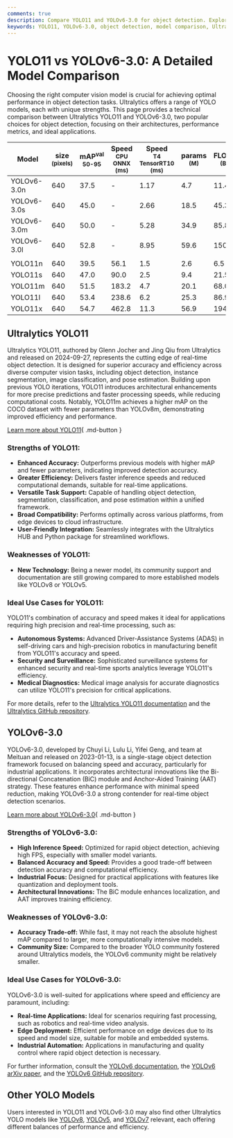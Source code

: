 ```yaml
---
comments: true
description: Compare YOLO11 and YOLOv6-3.0 for object detection. Explore architectures, metrics, and use cases to choose the best model for your needs.
keywords: YOLO11, YOLOv6-3.0, object detection, model comparison, Ultralytics, computer vision, real-time detection, performance metrics, deep learning
---
```


# YOLO11 vs YOLOv6-3.0: A Detailed Model Comparison

Choosing the right computer vision model is crucial for achieving optimal performance in object detection tasks. Ultralytics offers a range of YOLO models, each with unique strengths. This page provides a technical comparison between Ultralytics YOLO11 and YOLOv6-3.0, two popular choices for object detection, focusing on their architectures, performance metrics, and ideal applications.

<script async src="https://cdn.jsdelivr.net/npm/chart.js"></script>
<script defer src="../../javascript/benchmark.js"></script>

<canvas id="modelComparisonChart" width="1024" height="400" active-models='["YOLOv6-3.0", "YOLO11"]'></canvas>

| Model       | size<br><sup>(pixels) | mAP<sup>val<br>50-95 | Speed<br><sup>CPU ONNX<br>(ms) | Speed<br><sup>T4 TensorRT10<br>(ms) | params<br><sup>(M) | FLOPs<br><sup>(B) |
|-------------|-----------------------|----------------------|--------------------------------|-------------------------------------|--------------------|-------------------|
| YOLOv6-3.0n | 640                   | 37.5                 | -                              | 1.17                                | 4.7                | 11.4              |
| YOLOv6-3.0s | 640                   | 45.0                 | -                              | 2.66                                | 18.5               | 45.3              |
| YOLOv6-3.0m | 640                   | 50.0                 | -                              | 5.28                                | 34.9               | 85.8              |
| YOLOv6-3.0l | 640                   | 52.8                 | -                              | 8.95                                | 59.6               | 150.7             |
|             |                       |                      |                                |                                     |                    |                   |
| YOLO11n     | 640                   | 39.5                 | 56.1                           | 1.5                                 | 2.6                | 6.5               |
| YOLO11s     | 640                   | 47.0                 | 90.0                           | 2.5                                 | 9.4                | 21.5              |
| YOLO11m     | 640                   | 51.5                 | 183.2                          | 4.7                                 | 20.1               | 68.0              |
| YOLO11l     | 640                   | 53.4                 | 238.6                          | 6.2                                 | 25.3               | 86.9              |
| YOLO11x     | 640                   | 54.7                 | 462.8                          | 11.3                                | 56.9               | 194.9             |

## Ultralytics YOLO11

Ultralytics YOLO11, authored by Glenn Jocher and Jing Qiu from Ultralytics and released on 2024-09-27, represents the cutting edge of real-time object detection. It is designed for superior accuracy and efficiency across diverse computer vision tasks, including object detection, instance segmentation, image classification, and pose estimation. Building upon previous YOLO iterations, YOLO11 introduces architectural enhancements for more precise predictions and faster processing speeds, while reducing computational costs. Notably, YOLO11m achieves a higher mAP on the COCO dataset with fewer parameters than YOLOv8m, demonstrating improved efficiency and performance.

[Learn more about YOLO11](https://docs.ultralytics.com/models/yolo11/){ .md-button }

### Strengths of YOLO11:

- **Enhanced Accuracy:** Outperforms previous models with higher mAP and fewer parameters, indicating improved detection accuracy.
- **Greater Efficiency:** Delivers faster inference speeds and reduced computational demands, suitable for real-time applications.
- **Versatile Task Support:** Capable of handling object detection, segmentation, classification, and pose estimation within a unified framework.
- **Broad Compatibility:** Performs optimally across various platforms, from edge devices to cloud infrastructure.
- **User-Friendly Integration:** Seamlessly integrates with the Ultralytics HUB and Python package for streamlined workflows.

### Weaknesses of YOLO11:

- **New Technology:** Being a newer model, its community support and documentation are still growing compared to more established models like YOLOv8 or YOLOv5.

### Ideal Use Cases for YOLO11:

YOLO11's combination of accuracy and speed makes it ideal for applications requiring high precision and real-time processing, such as:

- **Autonomous Systems:** Advanced Driver-Assistance Systems (ADAS) in self-driving cars and high-precision robotics in manufacturing benefit from YOLO11's accuracy and speed.
- **Security and Surveillance:** Sophisticated surveillance systems for enhanced security and real-time sports analytics leverage YOLO11's efficiency.
- **Medical Diagnostics:** Medical image analysis for accurate diagnostics can utilize YOLO11's precision for critical applications.

For more details, refer to the [Ultralytics YOLO11 documentation](https://docs.ultralytics.com/models/yolo11/) and the [Ultralytics GitHub repository](https://github.com/ultralytics/ultralytics).

## YOLOv6-3.0

YOLOv6-3.0, developed by Chuyi Li, Lulu Li, Yifei Geng, and team at Meituan and released on 2023-01-13, is a single-stage object detection framework focused on balancing speed and accuracy, particularly for industrial applications. It incorporates architectural innovations like the Bi-directional Concatenation (BiC) module and Anchor-Aided Training (AAT) strategy. These features enhance performance with minimal speed reduction, making YOLOv6-3.0 a strong contender for real-time object detection scenarios.

[Learn more about YOLOv6-3.0](https://docs.ultralytics.com/models/yolov6/){ .md-button }

### Strengths of YOLOv6-3.0:

- **High Inference Speed:** Optimized for rapid object detection, achieving high FPS, especially with smaller model variants.
- **Balanced Accuracy and Speed:** Provides a good trade-off between detection accuracy and computational efficiency.
- **Industrial Focus:** Designed for practical applications with features like quantization and deployment tools.
- **Architectural Innovations:** The BiC module enhances localization, and AAT improves training efficiency.

### Weaknesses of YOLOv6-3.0:

- **Accuracy Trade-off:** While fast, it may not reach the absolute highest mAP compared to larger, more computationally intensive models.
- **Community Size:** Compared to the broader YOLO community fostered around Ultralytics models, the YOLOv6 community might be relatively smaller.

### Ideal Use Cases for YOLOv6-3.0:

YOLOv6-3.0 is well-suited for applications where speed and efficiency are paramount, including:

- **Real-time Applications:** Ideal for scenarios requiring fast processing, such as robotics and real-time video analysis.
- **Edge Deployment:** Efficient performance on edge devices due to its speed and model size, suitable for mobile and embedded systems.
- **Industrial Automation:** Applications in manufacturing and quality control where rapid object detection is necessary.

For further information, consult the [YOLOv6 documentation](https://docs.ultralytics.com/models/yolov6/), the [YOLOv6 arXiv paper](https://arxiv.org/abs/2301.05586), and the [YOLOv6 GitHub repository](https://github.com/meituan/YOLOv6).

## Other YOLO Models

Users interested in YOLO11 and YOLOv6-3.0 may also find other Ultralytics YOLO models like [YOLOv8](https://docs.ultralytics.com/models/yolov8/), [YOLOv5](https://docs.ultralytics.com/models/yolov5/), and [YOLOv7](https://docs.ultralytics.com/models/yolov7/) relevant, each offering different balances of performance and efficiency.
